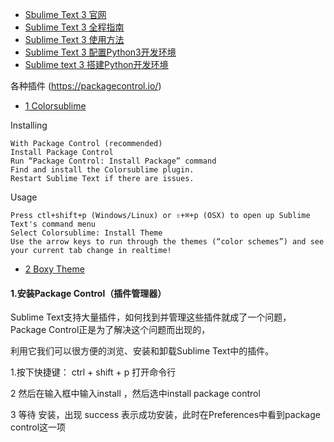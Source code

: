 
- [Sbulime Text 3 官网](http://www.sublimetext.com/)
- [Sublime Text 3 全程指南](http://lucida.me/blog/sublime-text-complete-guide/)
- [Sublime Text 3 使用方法](https://www.cnblogs.com/zhaowy/p/8400443.html)
- [Sublime Text 3 配置Python3开发环境](https://www.cnblogs.com/leopython/p/7589181.html)
- [Sublime text 3 搭建Python开发环境](https://blog.csdn.net/sinat_32596537/article/details/78156562)

各种插件 (https://packagecontrol.io/)

- [1 Colorsublime](https://packagecontrol.io/packages/Colorsublime)

Installing
```
With Package Control (recommended)
Install Package Control
Run “Package Control: Install Package” command
Find and install the Colorsublime plugin.
Restart Sublime Text if there are issues.
```
Usage
```
Press ctl+shift+p (Windows/Linux) or ⇧+⌘+p (OSX) to open up Sublime Text's command menu
Select Colorsublime: Install Theme
Use the arrow keys to run through the themes (“color schemes”) and see your current tab change in realtime!
```

- [2 Boxy Theme](https://packagecontrol.io/packages/Boxy%20Theme)
#### 1.安装Package Control（插件管理器）

Sublime Text支持大量插件，如何找到并管理这些插件就成了一个问题，Package Control正是为了解决这个问题而出现的，

利用它我们可以很方便的浏览、安装和卸载Sublime Text中的插件。

1.按下快捷键： ctrl + shift + p 打开命令行

2 然后在输入框中输入install ，然后选中install package control

3 等待 安装，出现 success 表示成功安装，此时在Preferences中看到package control这一项
